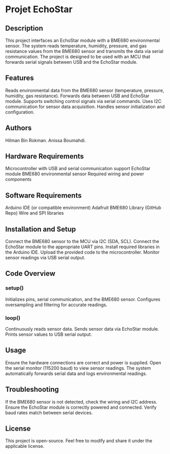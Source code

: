 # Projet EchoStar


## Description

This project interfaces an EchoStar module with a BME680 environmental sensor. The system reads temperature, humidity, pressure, and gas resistance values from the BME680 sensor and transmits the data via serial communication. The project is designed to be used with an MCU that forwards serial signals between USB and the EchoStar module.

## Features

Reads environmental data from the BME680 sensor (temperature, pressure, humidity, gas resistance).
Forwards data between USB and EchoStar module.
Supports switching control signals via serial commands.
Uses I2C communication for sensor data acquisition.
Handles sensor initialization and configuration.

## Authors

Hilman Bin Rokman.
Anissa Boumahdi.

## Hardware Requirements
Microcontroller with USB and serial communication support
EchoStar module
BME680 environmental sensor
Required wiring and power components

## Software Requirements
Arduino IDE (or compatible environment)
Adafruit BME680 Library (GitHub Repo)
Wire and SPI libraries

## Installation and Setup
Connect the BME680 sensor to the MCU via I2C (SDA, SCL).
Connect the EchoStar module to the appropriate UART pins.
Install required libraries in the Arduino IDE.
Upload the provided code to the microcontroller.
Monitor sensor readings via USB serial output.

## Code Overview

### setup()
Initializes pins, serial communication, and the BME680 sensor.
Configures oversampling and filtering for accurate readings.

### loop()
Continuously reads sensor data.
Sends sensor data via EchoStar module.
Prints sensor values to USB serial output.

## Usage
Ensure the hardware connections are correct and power is supplied.
Open the serial monitor (115200 baud) to view sensor readings.
The system automatically forwards serial data and logs environmental readings.

## Troubleshooting
If the BME680 sensor is not detected, check the wiring and I2C address.
Ensure the EchoStar module is correctly powered and connected.
Verify baud rates match between serial devices.

## License
This project is open-source. Feel free to modify and share it under the applicable license.
